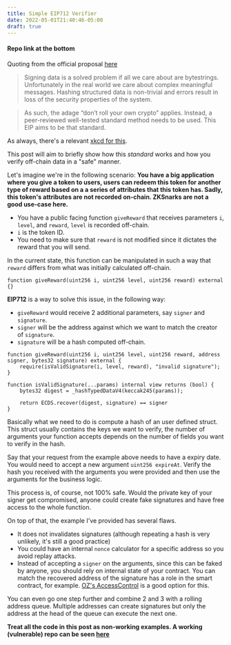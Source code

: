 ```yaml
---
title: Simple EIP712 Verifier
date: 2022-05-01T21:40:46-05:00
draft: true
---
```


#### Repo link at the bottom

Quoting from the official proposal [here](https://eips.ethereum.org/EIPS/eip-712)

> Signing data is a solved problem if all we care about are bytestrings. Unfortunately in the real world we care about complex meaningful messages. Hashing structured data is non-trivial and errors result in loss of the security properties of the system.

> As such, the adage “don’t roll your own crypto” applies. Instead, a peer-reviewed well-tested standard method needs to be used. This EIP aims to be that standard.

As always, there's a relevant [xkcd for this](https://xkcd.com/927/).

This post will aim to briefly show how this _standard_ works and how you verify off-chain data in a "safe" manner.

Let's imagine we're in the following scenario: **You have a big application where you give a token to users, users can redeem this token for another type of reward based on a a series of attributes that this token has. Sadly, this token's attributes are not recorded on-chain. ZKSnarks are not a good use-case here.**

- You have a public facing function `giveReward` that receives parameters `i`, `level`, and `reward`, `level` is recorded off-chain.
- `i` is the token ID.
- You need to make sure that `reward` is not modified since it dictates the reward that you will send.

In the current state, this function can be manipulated in such a way that `reward` differs from what was initially calculated off-chain.

```solidity
function giveReward(uint256 i, uint256 level, uint256 reward) external {}
```

**EIP712** is a way to solve this issue, in the following way:

- `giveReward` would receive 2 additional parameters, say `signer` and `signature`.
- `signer` will be the address against which we want to match the creator of `signature`.
- `signature` will be a hash computed off-chain.

```solidity
function giveReward(uint256 i, uint256 level, uint256 reward, address signer, bytes32 signature) external {
    require(isValidSignature(i, level, reward), "invalid signature");
}

function isValidSignature(...params) internal view returns (bool) {
    bytes32 digest = _hashTypedDataV4(keccak245(params));

    return ECDS.recover(digest, signature) == signer
}
```

Basically what we need to do is compute a hash of an user defined struct. This struct usually contains the keys we want to verify, the number of arguments your function accepts depends on the number of fields you want to verify in the hash.

Say that your request from the example above needs to have a expiry date. You would need to accept a new argument `uint256 expireAt`. Verify the hash you received with the arguments you were provided and then use the arguments for the business logic.

This process is, of course, not 100% safe. Would the private key of your signer get compromised, anyone could create fake signatures and have free access to the whole function.

On top of that, the example I've provided has several flaws.

- It does not invalidates signatures (although repeating a hash is very unlikely, it's still a good practice)
- You could have an internal `nonce` calculator for a specific address so you avoid replay attacks.
- Instead of accepting a `signer` on the arguments, since this can be faked by anyone, you should rely on internal state of your contract. You can match the recovered address of the signature has a role in the smart contract, for example. [OZ's AccessControl](https://docs.openzeppelin.com/contracts/2.x/access-control) is a good option for this.

You can even go one step further and combine 2 and 3 with a rolling address queue. Multiple addresses can create signatures but only the address at the head of the queue can execute the next one.

**Treat all the code in this post as non-working examples. A working (vulnerable) repo can be seen [here](https://github.com/aguxez/eip712-verifier)**
